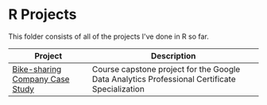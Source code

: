 # R Projects
This folder consists of all of the projects I've done in R so far.

| Project | Description |
|------------ | ------------|
| [Bike-sharing Company Case Study](https://github.com/ShaunJPartridge/Data-Analytics-Portfolio/blob/main/R/Bike-sharing%20Company%20Case%20Study/Google_Data_Analytics_Project.md) | Course capstone project for the Google Data Analytics Professional Certificate Specialization|
